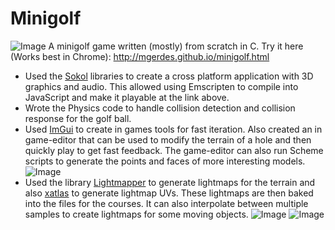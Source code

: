 # Minigolf
![Image](https://i.imgur.com/TBlXedl.gif)
A minigolf game written (mostly) from scratch in C. Try it here (Works best in Chrome): http://mgerdes.github.io/minigolf.html
- Used the [Sokol](https://github.com/floooh/sokol) libraries to create a cross platform application with 3D graphics and audio. This allowed using Emscripten to compile into JavaScript and make it playable at the link above.
- Wrote the Physics code to handle collision detection and collision response for the golf ball.
- Used [ImGui](https://github.com/ocornut/imgui) to create in games tools for fast iteration. Also created an in game-editor that can be used to modify the terrain of a hole and then quickly play to get fast feedback. The game-editor can also run Scheme scripts to generate the points and faces of more interesting models.
![Image](https://i.imgur.com/fCoKT2e.gif)
- Used the library [Lightmapper](https://github.com/ands/lightmapper) to generate lightmaps for the terrain and also [xatlas](https://github.com/jpcy/xatlas) to generate lightmap UVs. These lightmaps are then baked into the files for the courses. It can also interpolate between multiple samples to create lightmaps for some moving objects.
![Image](https://i.imgur.com/ADw5kCw.gif)
![Image](https://i.imgur.com/tUJyHRk.gif)
